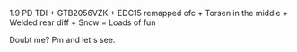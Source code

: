 1.9 PD TDI +
GTB2056VZK +
EDC15 remapped ofc +
Torsen in the middle +
Welded rear diff +
Snow =
Loads of fun

Doubt me? Pm and let's see.
